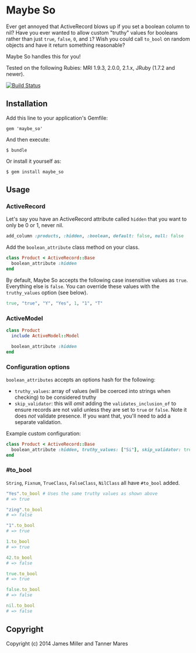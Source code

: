 # Maybe So

Ever get annoyed that ActiveRecord blows up if you set a boolean column to nil? Have you ever wanted to allow custom "truthy" values for booleans rather than just `true`, `false`, `0`, and `1`? Wish you could call `to_bool` on random objects and have it return something reasonable?

Maybe So handles this for you!

Tested on the following Rubies: MRI 1.9.3, 2.0.0, 2.1.x, JRuby (1.7.2 and newer).

[![Build Status](https://secure.travis-ci.org/ministrycentered/maybe_so.svg?branch=master)](http://travis-ci.org/ministrycentered/maybe_so)

## Installation

Add this line to your application's Gemfile:

    gem 'maybe_so'

And then execute:

    $ bundle

Or install it yourself as:

    $ gem install maybe_so

## Usage

### ActiveRecord

Let's say you have an ActiveRecord attribute called `hidden` that you want to only be 0 or 1, never nil.

```ruby
add_column :products, :hidden, :boolean, default: false, null: false
```

Add the `boolean_attribute` class method on your class.

```ruby
class Product < ActiveRecord::Base
  boolean_attribute :hidden
end
```

By default, Maybe So accepts the following case insensitive values as `true`. Everything else is `false`. You can override these values with the `truthy_values` option (see below).

```ruby
true, "true", "Y", "Yes", 1, "1", "T"
```

### ActiveModel

```ruby
class Product
  include ActiveModel::Model

  boolean_attribute :hidden
end
```

### Configuration options

`boolean_attributes` accepts an options hash for the following:

- `truthy_values`: array of values (will be coerced into strings when checking) to be considered truthy
- `skip_validator`: this will _omit_ adding the `validates_inclusion_of` to ensure records are not valid unless they are set to `true` or `false`. Note it does _not_ validate presence. If you want that, you'll need to add a separate validation.

Example custom configuration:

```ruby
class Product < ActiveRecord::Base
  boolean_attribute :hidden, truthy_values: ["Si"], skip_validator: true
end
```

### #to_bool

`String`, `Fixnum`, `TrueClass`, `FalseClass`, `NilClass` all have `#to_bool` added.

```ruby
"Yes".to_bool # Uses the same truthy values as shown above
# => true

"zing".to_bool
# => false

"1".to_bool
# => true

1.to_bool
# => true

42.to_bool
# => false

true.to_bool
# => true

false.to_bool
# => false

nil.to_bool
# => false
```

## Copyright

Copyright (c) 2014 James Miller and Tanner Mares
